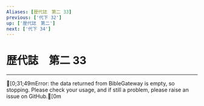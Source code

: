 ```yaml
---
Aliases: [歴代誌　第二 33]
previous: ['代下 32']
up: ['歴代誌　第二']
next: ['代下 34']
---
```

# 歴代誌　第二 33

***
[0;31;49mError: the data returned from BibleGateway is empty, so stopping. Please check your usage, and if still a problem, please raise an issue on GitHub.[0m
